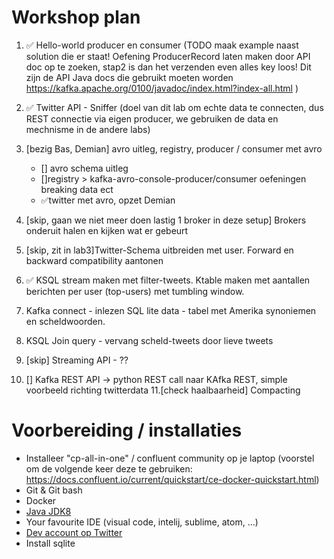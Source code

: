 # Workshop plan

1. ✅ Hello-world producer en consumer (TODO maak example naast solution die er staat! Oefening ProducerRecord laten maken door API doc op te zoeken, stap2 is dan het verzenden even alles key loos! Dit zijn de API Java docs die gebruikt moeten worden https://kafka.apache.org/0100/javadoc/index.html?index-all.html )
2. ✅ Twitter API - Sniffer (doel van dit lab om echte data te connecten, dus REST connectie via eigen producer, we gebruiken de data en mechnisme in de andere labs)
3. [bezig Bas, Demian] avro uitleg, registry, producer / consumer met avro
    - [] avro schema uitleg
    - []registry > kafka-avro-console-producer/consumer oefeningen breaking data ect
    - ✅twitter met avro, opzet Demian

4. [skip, gaan we niet meer doen lastig 1 broker in deze setup] Brokers onderuit halen en kijken wat er gebeurt
5. [skip, zit in lab3]Twitter-Schema uitbreiden met user. Forward en backward compatibility aantonen
6. ✅ KSQL stream maken met filter-tweets. Ktable maken met aantallen berichten per user (top-users) met tumbling window.
7. Kafka connect - inlezen SQL lite data - tabel met Amerika synoniemen en scheldwoorden. 
8. KSQL Join query - vervang scheld-tweets door lieve tweets 
9. [skip] Streaming API - ??
10. [] Kafka REST API -> python REST call naar KAfka REST, simple voorbeeld richting twitterdata
11.[check haalbaarheid] Compacting


# Voorbereiding / installaties
-   Installeer "cp-all-in-one" / confluent community op je laptop (voorstel om de volgende keer deze te gebruiken: https://docs.confluent.io/current/quickstart/ce-docker-quickstart.html)
-   Git & Git bash
-   Docker
-   [Java JDK8](https://www.oracle.com/technetwork/pt/java/javase/downloads/jdk8-downloads-2133151.html?printOnly=1)
-   Your favourite IDE (visual code, intelij, sublime, atom, …)
-   [Dev account op Twitter](https://developer.twitter.com/) 
-   Install sqlite 


